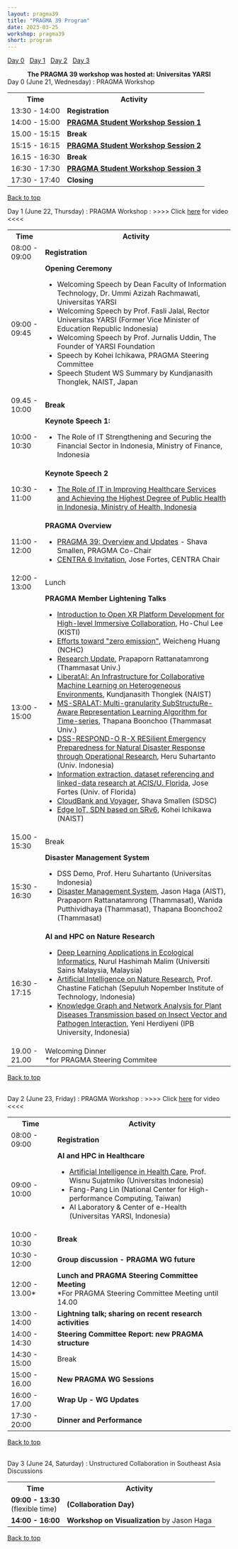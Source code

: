 ```yaml
---
layout: pragma39
title: "PRAGMA 39 Program"
date: 2023-03-25
workshop: pragma39
short: program
---
```


[Day 0](#day0)&nbsp;&nbsp; [Day 1](#day1)&nbsp;&nbsp; [Day 2](#day2)&nbsp;&nbsp; [Day 3](#day3)&nbsp;&nbsp;

<div class="alert">
  <center>
    <b>The PRAGMA 39 workshop was hosted at: Universitas YARSI</b>
  </center>
</div>

<div class="border39" id="day1">Day 0 (June 21, Wednesday) : PRAGMA Workshop</div>
<table class="program39">
  <tbody><tr>
    <th>Time</th>
    <th>Activity</th>
  </tr>
  <tr>
    <td>13:30 - 14:00</td>
    <td><b>Registration</b></td>
  </tr>
  <tr>
    <td>14:00 - 15:00</td>
    <td><b><a href="https://github.com/pragmagrid/pragma-meetings/blob/master/pragma39/student-workshop/README.md">PRAGMA Student Workshop Session 1</a></b></td>
  </tr>
  <tr>
    <td>15.00 - 15:15</td>
    <td><b>Break</b></td>
    </tr>
    <tr>
    <td>15:15 - 16:15</td>
    <td><b><a href="https://github.com/pragmagrid/pragma-meetings/blob/master/pragma39/student-workshop/README.md">PRAGMA Student Workshop Session 2</a></b></td>
  </tr>
    <tr>
    <td>16.15 - 16:30</td>
    <td><b>Break</b></td>
    </tr>
      <tr>
    <td>16:30 - 17:30</td>
    <td><b><a href="https://github.com/pragmagrid/pragma-meetings/blob/master/pragma39/student-workshop/README.md">PRAGMA Student Workshop Session 3</a></b></td>
  </tr>
  <tr>
    <td>17:30 - 17:40</td>
    <td><b>Closing</b></td>
  </tr>
</tbody></table>

[Back to top](/pragma39-program)

<div class="border39" id="day1">Day 1 (June 22, Thursday) : PRAGMA Workshop :
>>>> Click <a href="https://www.youtube.com/watch?v=eXEsCyAkkjY">here</a> for
video <<<<
</div>

<table class="program39">
  <tbody><tr>
    <th>Time</th>
    <th>Activity</th>
  </tr>
  <tr>
    <td>08:00 - 09:00</td>
    <td><b>Registration</b></td>
  </tr>
  <tr>
    <td>09:00 - 09:45</td>
    <td><b>Opening Ceremony</b>
      <ul>
        <li>Welcoming Speech by Dean Faculty of Information Technology, Dr. Ummi Azizah Rachmawati, Universitas YARSI</li>
         <li>Welcoming Speech by Prof. Fasli Jalal, Rector Universitas YARSI (Former Vice Minister of Education Republic Indonesia)</li>
         <li>Welcoming Speech by Prof. Jurnalis Uddin, The Founder of YARSI Foundation</li>
        <li>Speech by Kohei Ichikawa, PRAGMA Steering Committee</li>
        <li>Speech Student WS Summary by Kundjanasith Thonglek, NAIST, Japan</li>
      </ul>
    </td>
  </tr>
  <tr>
    <td>09.45 - 10:00</td>
    <td class="break"><b>Break</b></td>
  </tr>
  <tr>
    <td>10:00 - 10:30</td>
    <td><b>Keynote Speech 1: </b>
      <ul>
        <li>The Role of IT Strengthening and Securing the Financial Sector in Indonesia, Ministry of Finance, Indonesia</li>
      </ul>
    </td>
  </tr>
  <tr>
    <td>10:30 - 11:00</td>
    <td><b>Keynote Speech 2</b>
      <ul>
        <li><a href="https://github.com/pragmagrid/pragma-meetings/blob/master/pragma39/22/keynote_indonesia_health.pdf?raw=true"> The Role of IT in Improving Healthcare Services and Achieving the Highest Degree of Public Health in Indonesia, Ministry of Health, Indonesia</a></li>
      </ul>
    </td>
  </tr>
    <tr>
    <td>11:00 - 12:00</td>
    <td><b>PRAGMA Overview</b>
      <ul>
        <li><a href="https://github.com/pragmagrid/pragma-meetings/blob/master/pragma39/22/pragma39-updates.pdf?raw=true">PRAGMA 39: Overview and Updates</a> - Shava Smallen, PRAGMA Co-Chair</li>
        <li><a
        href="https://github.com/pragmagrid/pragma-meetings/blob/master/pragma39/22/centra6.pdf?raw=true">CENTRA 6 Invitation</a>, Jose Fortes, CENTRA Chair</li>
      </ul>
    </td>
  </tr>
  <tr>
    <td>12:00 - 13:00</td>
     <td class="break">Lunch</td>
  </tr>
  <tr>
    <td>13:00 - 15:00</td>
    <td><b>PRAGMA Member Lightening Talks</b>
      <ul>
        <li><a href="https://github.com/pragmagrid/pragma-meetings/blob/master/pragma39/22/lightning/lee-openxr.pdf?raw=true">Introduction to Open XR Platform Development for High-level Immersive Collaboration</a>, Ho-Chul Lee (KISTI)</li>
        <li><a href="https://github.com/pragmagrid/pragma-meetings/blob/master/pragma39/22/lightning/huang_ai.pdf?raw=true">Efforts toward "zero emission"</a>, Weicheng Huang (NCHC)</li>
        <li><a href="https://github.com/pragmagrid/pragma-meetings/blob/master/pragma39/22/lightning/rattanatamrong_gan.pdf?raw=true">Research Update</a>, Prapaporn Rattanatamrong (Thammasat  Univ.)</li>
        <li><a href="https://github.com/pragmagrid/pragma-meetings/blob/master/pragma39/22/lightning/rattanatamrong_gan.pdf?raw=true">LiberatAI: An Infrastructure for Collaborative Machine Learning on Heterogeneous Environments</a>, Kundjanasith Thonglek (NAIST)</li>
        <li><a href="https://github.com/pragmagrid/pragma-meetings/blob/master/pragma39/22/lightning/booncho_mssralat.pdf?raw=true">MS-SRALAT: Multi-granularity SubStructuRe-Aware Representation Learning Algorithm for Time-series</a>, Thapana Boonchoo (Thammasat Univ.)</li>
        <li><a href="https://github.com/pragmagrid/pragma-meetings/blob/master/pragma39/22/lightning/suhartanto_dss.pdf?raw=true">DSS-RESPOND-O R-X RESilient Emergency Preparedness for Natural Disaster Response through Operational Research</a>, Heru Suhartanto (Univ. Indonesia)</li>
        <li><a href="https://github.com/pragmagrid/pragma-meetings/blob/master/pragma39/22/lightning/fortes_biocollections.pdf?raw=true">Information extraction, dataset referencing and linked-data research at ACIS/U. Florida</a>, Jose Fortes (Univ. of Florida)</li>
        <li><a href="https://github.com/pragmagrid/pragma-meetings/blob/master/pragma39/22/lightning/smallen_cloudbank_voyager.pdf?raw=true">CloudBank and Voyager</a>, Shava Smallen (SDSC)</li>
        <li><a
        href="https://github.com/pragmagrid/pragma-meetings/blob/master/pragma39/22/lightning/smallen_cloudbank_voyager.pdf?raw=true">Edge IoT,
SDN based on SRv6</a>, Kohei Ichikawa (NAIST)</li>
      </ul>
    </td>
  </tr>
  <tr>
    <td>15.00 - 15:30</td>
    <td class="break">Break  </td>
  </tr>
  <tr>
    <td>15:30 - 16:30</td>
    <td><b>Disaster Management System</b>
      <ul>
        <li>DSS Demo, Prof. Heru Suhartanto (Universitas Indonesia) </li>
        <li><a href="https://github.com/pragmagrid/pragma-meetings/blob/master/pragma39/22/rattanatamrong_landsage.pdf?raw=true">Disaster Management System</a>, Jason Haga (AIST), Prapaporn Rattanatamrong (Thammasat), Wanida Putthividhaya (Thammasat), Thapana Boonchoo2 (Thammasat)</li>
      </ul>
    </td>
  </tr>
  <tr>
    <td>16:30 - 17:15</td>
    <td><b>AI and HPC on Nature Research</b>
      <ul>
        <li><a href="https://github.com/pragmagrid/pragma-meetings/blob/master/pragma39/22/malim_fish.pdf?raw=true">Deep Learning Applications in Ecological Informatics</a>, Nurul Hashimah Malim (Universiti Sains Malaysia, Malaysia) </li>
        <li><a href="https://github.com/pragmagrid/pragma-meetings/blob/master/pragma39/22/fatichah_ai_app.pdf?raw=true">Artificial Intelligence on Nature Research</a>, Prof. Chastine Fatichah (Sepuluh Nopember Institute of Technology, Indonesia)</li>
        <li><a href="https://github.com/pragmagrid/pragma-meetings/blob/master/pragma39/22/herdiyeni_plantdisease.pdf?raw=true">Knowledge Graph and Network Analysis for Plant Diseases Transmission based on Insect Vector and Pathogen Interaction</a>, Yeni Herdiyeni (IPB University, Indonesia)</li>
      </ul>
    </td>
  </tr>
  <tr>
    <td>19.00 - 21.00</td>
    <td class="break">Welcoming Dinner
    <br>
      *for PRAGMA Steering Commitee
    </td>
  </tr>

</tbody></table>

[Back to top](/pragma39-program)

<br>

<div class="border39" id="day2">Day 2 (June 23, Friday) : PRAGMA Workshop : >>>> Click <a href="https://www.youtube.com/watch?v=VpehTD0xR_Y">here</a> for video <<<< </div>

<table class="program39">
  <tbody><tr>
    <th>Time</th>
    <th>Activity</th>
  </tr>
  <tr>
    <td>08:00 - 09:00</td>
    <td><b>Registration</b></td>
  </tr>
  <tr>
    <td>09:00 - 10:00</td>
    <td><b>AI and HPC in Healthcare</b><br>
      <ul>
        <li><a href="https://github.com/pragmagrid/pragma-meetings/blob/master/pragma39/23/jatmiko_ai_health_yarsi.pdf">Artificial Intelligence in Health Care</a>, Prof. Wisnu Sujatmiko (Universitas Indonesia) </li>
        <li>Fang-Pang Lin (National Center for High-performance Computing, Taiwan)</li>
        <li>AI Laboratory & Center of e-Health (Universitas YARSI, Indonesia)</li>
      </ul>
    </td>
  </tr>
  <tr>
    <td>10:00 - 10:30</td>
    <td class="break"><b>Break</b></td>
  </tr>
  <tr>
    <td>10:30 - 12:00</td>
    <td><b>Group discussion - PRAGMA WG future</b>
    </td>
  </tr>
  <tr>
    <td>12:00 - 13.00*</td>
    <td><b>Lunch and PRAGMA Steering Committee Meeting</b> <br>
      *For PRAGMA Steering Committee Meeting until 14.00
    </td>
  </tr>
  <tr>
    <td>13:00 - 14:00</td>
    <td><b> Lightning talk; sharing on recent research activities</b> <br>
    </td>
  </tr>
  <tr>
    <td>14:00 - 14:30</td>
    <td><b>Steering Committee Report: new PRAGMA structure</b> <br>
    </td>
  </tr>
  <tr>
    <td>14:30 - 15:00</td>
    <td class="break">Break</td>
  </tr>
  <tr>
    <td>15:00 - 16.00</td>
    <td><b>New PRAGMA WG Sessions</b>
    </td>
  </tr>
  <tr>
    <td>16:00 - 17.00</td>
    <td><b>Wrap Up - WG Updates</b>
    </td>
  </tr>
  <tr>
    <td>17:30 - 20:00</td>
    <td><b>Dinner and Performance</b>
    </td>
  </tr>
</tbody></table>

[Back to top](/pragma39-program)

<br>

<div class="border39" id="day3">Day 3 (June 24, Saturday) :  Unstructured Collaboration in Southeast Asia Discussions</div>

<table class="program39">
  <tbody><tr>
    <th>Time</th>
    <th>Activity</th>
  </tr>
  <tr>
    <td>
      <b>09:00 - 13:30</b>
      <br>(flexible time)
    </td>
    <td><b>(Collaboration Day)</b></td>
  </tr>
  <tr>
    <td><b>14:00 - 16:00</b></td>
  <td><b>Workshop on Visualization</b> by Jason Haga</td>
  </tr>
</tbody></table>

[Back to top](/pragma39-program)

<br>

